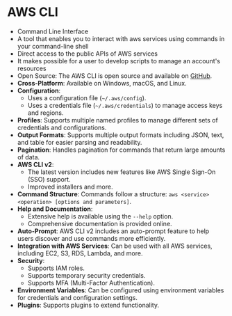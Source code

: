 # AWS CLI
- Command Line Interface
- A tool that enables you to interact with aws services using commands in your command-line shell
- Direct access to the public APIs of AWS services
- It makes possible for a user to develop scripts to manage an account's resources
- Open Source: The AWS CLI is open source and available on [GitHub](https://github.com/aws/aws-cli).
- **Cross-Platform**: Available on Windows, macOS, and Linux.
- **Configuration**:
  - Uses a configuration file (`~/.aws/config`).
  - Uses a credentials file (`~/.aws/credentials`) to manage access keys and regions.
- **Profiles**: Supports multiple named profiles to manage different sets of credentials and configurations.
- **Output Formats**: Supports multiple output formats including JSON, text, and table for easier parsing and readability.
- **Pagination**: Handles pagination for commands that return large amounts of data.
- **AWS CLI v2**:
  - The latest version includes new features like AWS Single Sign-On (SSO) support.
  - Improved installers and more.
- **Command Structure**: Commands follow a structure: `aws <service> <operation> [options and parameters]`.
- **Help and Documentation**:
  - Extensive help is available using the `--help` option.
  - Comprehensive documentation is provided online.
- **Auto-Prompt**: AWS CLI v2 includes an auto-prompt feature to help users discover and use commands more efficiently.
- **Integration with AWS Services**: Can be used with all AWS services, including EC2, S3, RDS, Lambda, and more.
- **Security**:
  - Supports IAM roles.
  - Supports temporary security credentials.
  - Supports MFA (Multi-Factor Authentication).
- **Environment Variables**: Can be configured using environment variables for credentials and configuration settings.
- **Plugins**: Supports plugins to extend functionality.